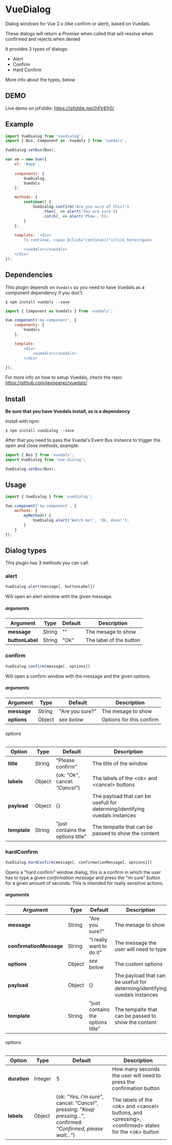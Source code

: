 # VueDialog

Dialog windows for Vue 2.x (like confirm or alert), based on Vuedals.

These dialogs will return a _Promise_ when called that will resolve when confirmed and rejects when denied

It provides 3 types of dialogs:

- Alert
- Confirm
- Hard Confirm

More info about the types, below

## DEMO

Live demo on jsFiddle: https://jsfiddle.net/041r81r0/

## Example

```js
import VueDialog from 'vuedialog';
import { Bus, Component as  Vuedals } from 'vuedals';

VueDialog.setBus(Bus);

var vm = new Vue({
	el: '#app',
	
	components: {
        VueDialog,
        Vuedals
    },

    methods: {
        continue() {
            VueDialog.confirm('Are you sure of this?')
                .then(_ => alert('You are sure'))
                .catch(_ => alert('Phew..'));
        }
    },
	
	template: `<div>
        To continue, <span @click="continue()">click here</span>

        <vuedals></vuedals>
    </div>`
});
```

## Dependencies
This plugin depends on `Vuedals` so you need to have Vuedals as a component dependency if you don't:

```
$ npm install vuedals --save
```

```js
import { Component as Vuedals } from 'vuedals';

Vue.component('my-component', {
    components: {
        Vuedals
    },

    template: `
        <div>
            <vuedals></vuedals>
        </div>
    `
});
```

For more info on how to setup Vuedals, check the repo: https://github.com/javisperez/vuedals/

## Install

**Be sure that you have Vuedals install, as is a dependency**

Install with npm:
```
$ npm install vuedialog --save
```

After that you need to pass the Vuedal's Event Bus instance to trigger the open and close methods, example:

```js
import { Bus } from 'vuedals';
import VueDialog from 'vue-dialog';

VueDialog.setBus(Bus);
```

## Usage 
```js
import { VueDialog } from 'vuedialog';

Vue.component('my-component', {
    methods: {
        myMethod() {
            VueDialog.alert('Watch me!', 'Ok, done!');
        }
    }
});
```

## Dialog types

This plugin has 3 methods you can call:

### alert

```js
VueDialog.alert(message[, buttonLabel])
```

Will open an alert window with the given message.

##### arguments
| Argument           | Type         | Default     | Description                         |
|--------------------|--------------|-------------|-------------------------------------|
| **message**        | String       | ""          | The mesage to show                  |
| **buttonLabel**    | String       | "Ok"        | The label of the button             |

### confirm

```js
VueDialog.confirm(message[, options])
```

Will open a confirm window with the message and the given options.

##### arguments
| Argument            | Type         | Default          | Description                         |
|---------------------|--------------|------------------|-------------------------------------|
| **message**         | String       | "Are you sure?"  | The mesage to show                  |
| **options**         | Object       | *see below*      | Options for this confirm            |

###### options
| Option    | Type   | Default                      | Description                                 |
|-----------|--------|------------------------------|---------------------------------------------|
| **title** | String | "Please confirm"             | The title of the window                     |
| **labels**| Object | {ok: *"Ok"*, cancel: *"Cancel"*} | The labels of the \<ok\> and \<cancel\> buttons |
| **payload**| Object | {}                          | The payload that can be usefull for determing/identifying vuedals instances |
| **template**| String | "just contains the options title"| The tempalte that can be passed to show the content |

### hardConfirm

```js
VueDialog.hardConfirm(message[, confirmationMessage[, options]])
```

Opens a "hard confirm" window dialog, this is a confirm in which the user has to type a given *confirmation message* and press the "im sure" button for a given amount of seconds. This is intended for really sensitive actions.

##### arguments
| Argument                 | Type         | Default                       | Description                            |
|--------------------------|--------------|-------------------------------|----------------------------------------|
| **message**              | String       | "Are you sure?"               | The mesage to show                     |
| **confirmationMessage**  | String       | "I really want to do it"      | The message the user will need to type  |
| **options**              | Object       | *see below*                   | The custom options                     |
| **payload**              | Object       | {}                            | The payload that can be usefull for determing/identifying vuedals instances |
| **template**| String | "just contains the options title"| The tempalte that can be passed to show the content |

###### options
| Option       | Type    | Default                                                                                                                | Description                                                                                         |
|--------------|---------|------------------------------------------------------------------------------------------------------------------------|-----------------------------------------------------------------------------------------------------|
| **duration** | Integer | 5                                                                                                                      | How many seconds the user will need to press the confirmation button                                |
| **labels**   | Object  | {ok: *"Yes, i'm sure"*, cancel: *"Cancel"*, pressing: *"Keep pressing..."*, confirmed: *"Confirmed, please wait..."*} | The labels of the \<ok\> and \<cancel\> buttons, and \<pressing\>, \<confirmed\> states for the \<ok\> button |

